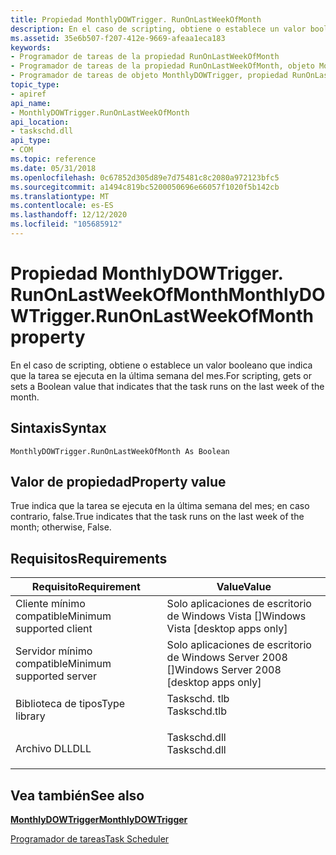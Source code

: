 ```yaml
---
title: Propiedad MonthlyDOWTrigger. RunOnLastWeekOfMonth
description: En el caso de scripting, obtiene o establece un valor booleano que indica que la tarea se ejecuta en la última semana del mes.
ms.assetid: 35e6b507-f207-412e-9669-afeaa1eca183
keywords:
- Programador de tareas de la propiedad RunOnLastWeekOfMonth
- Programador de tareas de la propiedad RunOnLastWeekOfMonth, objeto MonthlyDOWTrigger
- Programador de tareas de objeto MonthlyDOWTrigger, propiedad RunOnLastWeekOfMonth
topic_type:
- apiref
api_name:
- MonthlyDOWTrigger.RunOnLastWeekOfMonth
api_location:
- taskschd.dll
api_type:
- COM
ms.topic: reference
ms.date: 05/31/2018
ms.openlocfilehash: 0c67852d305d89e7d75481c8c2080a972123bfc5
ms.sourcegitcommit: a1494c819bc5200050696e66057f1020f5b142cb
ms.translationtype: MT
ms.contentlocale: es-ES
ms.lasthandoff: 12/12/2020
ms.locfileid: "105685912"
---
```

# <a name="monthlydowtriggerrunonlastweekofmonth-property"></a><span data-ttu-id="8f7e4-106">Propiedad MonthlyDOWTrigger. RunOnLastWeekOfMonth</span><span class="sxs-lookup"><span data-stu-id="8f7e4-106">MonthlyDOWTrigger.RunOnLastWeekOfMonth property</span></span>

<span data-ttu-id="8f7e4-107">En el caso de scripting, obtiene o establece un valor booleano que indica que la tarea se ejecuta en la última semana del mes.</span><span class="sxs-lookup"><span data-stu-id="8f7e4-107">For scripting, gets or sets a Boolean value that indicates that the task runs on the last week of the month.</span></span>

## <a name="syntax"></a><span data-ttu-id="8f7e4-108">Sintaxis</span><span class="sxs-lookup"><span data-stu-id="8f7e4-108">Syntax</span></span>


```VB
MonthlyDOWTrigger.RunOnLastWeekOfMonth As Boolean
```



## <a name="property-value"></a><span data-ttu-id="8f7e4-109">Valor de propiedad</span><span class="sxs-lookup"><span data-stu-id="8f7e4-109">Property value</span></span>

<span data-ttu-id="8f7e4-110">True indica que la tarea se ejecuta en la última semana del mes; en caso contrario, false.</span><span class="sxs-lookup"><span data-stu-id="8f7e4-110">True indicates that the task runs on the last week of the month; otherwise, False.</span></span>

## <a name="requirements"></a><span data-ttu-id="8f7e4-111">Requisitos</span><span class="sxs-lookup"><span data-stu-id="8f7e4-111">Requirements</span></span>



| <span data-ttu-id="8f7e4-112">Requisito</span><span class="sxs-lookup"><span data-stu-id="8f7e4-112">Requirement</span></span> | <span data-ttu-id="8f7e4-113">Value</span><span class="sxs-lookup"><span data-stu-id="8f7e4-113">Value</span></span> |
|-------------------------------------|-----------------------------------------------------------------------------------------|
| <span data-ttu-id="8f7e4-114">Cliente mínimo compatible</span><span class="sxs-lookup"><span data-stu-id="8f7e4-114">Minimum supported client</span></span><br/> | <span data-ttu-id="8f7e4-115">Solo aplicaciones de escritorio de Windows Vista \[\]</span><span class="sxs-lookup"><span data-stu-id="8f7e4-115">Windows Vista \[desktop apps only\]</span></span><br/>                                          |
| <span data-ttu-id="8f7e4-116">Servidor mínimo compatible</span><span class="sxs-lookup"><span data-stu-id="8f7e4-116">Minimum supported server</span></span><br/> | <span data-ttu-id="8f7e4-117">Solo aplicaciones de escritorio de Windows Server 2008 \[\]</span><span class="sxs-lookup"><span data-stu-id="8f7e4-117">Windows Server 2008 \[desktop apps only\]</span></span><br/>                                    |
| <span data-ttu-id="8f7e4-118">Biblioteca de tipos</span><span class="sxs-lookup"><span data-stu-id="8f7e4-118">Type library</span></span><br/>             | <dl> <span data-ttu-id="8f7e4-119"><dt>Taskschd. tlb</dt></span><span class="sxs-lookup"><span data-stu-id="8f7e4-119"><dt>Taskschd.tlb</dt></span></span> </dl> |
| <span data-ttu-id="8f7e4-120">Archivo DLL</span><span class="sxs-lookup"><span data-stu-id="8f7e4-120">DLL</span></span><br/>                      | <dl> <span data-ttu-id="8f7e4-121"><dt>Taskschd.dll</dt></span><span class="sxs-lookup"><span data-stu-id="8f7e4-121"><dt>Taskschd.dll</dt></span></span> </dl> |



## <a name="see-also"></a><span data-ttu-id="8f7e4-122">Vea también</span><span class="sxs-lookup"><span data-stu-id="8f7e4-122">See also</span></span>

<dl> <dt>

[<span data-ttu-id="8f7e4-123">**MonthlyDOWTrigger**</span><span class="sxs-lookup"><span data-stu-id="8f7e4-123">**MonthlyDOWTrigger**</span></span>](monthlydowtrigger.md)
</dt> <dt>

[<span data-ttu-id="8f7e4-124">Programador de tareas</span><span class="sxs-lookup"><span data-stu-id="8f7e4-124">Task Scheduler</span></span>](task-scheduler-start-page.md)
</dt> </dl>

 

 





